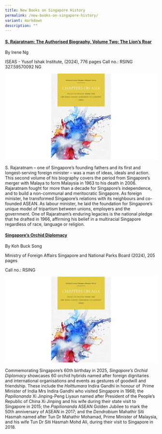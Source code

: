 ```yaml
---
title: New Books on Singapore History
permalink: /new-books-on-singapore-history/
variant: markdown
description: ""
---
```

#### **[S. Rajaratnam: The Authorised Biography, Volume Two: The Lion’s Roar](https://eservice.nlb.gov.sg/redir/itemdetails?bid=300059306)**
By Irene Ng 

ISEAS - Yusof Ishak Institute, (2024), 776 pages
Call no.: RSING 327.59570092 NG 
 
![](/images/Vol%2019%20Issue%204/New%20Books/chaptersonasia4.jpg)

S. Rajaratnam – one of Singapore’s founding fathers and its first and longest-serving foreign minister – was a man of ideas, ideals and action. This second volume of his biography covers the period from Singapore’s merger with Malaya to form Malaysia in 1963 to his death in 2006. Rajaratnam fought for more than a decade for Singapore’s independence, and to build a non-communal and meritocratic Singapore. As foreign minister, he transformed Singapore’s relations with its neighbours and co-founded ASEAN. As labour minister, he laid the foundation for Singapore’s unique model of tripartism between unions, employers and the government. One of Rajaratnam’s enduring legacies is the national pledge that he drafted in 1966, affirming his belief in a multiracial Singapore regardless of race, language or religion.

#### **[Singapore’s Orchid Diplomacy](https://eservice.nlb.gov.sg/redir/itemdetails?bid=3000039725)**
By Koh Buck Song

Ministry of Foreign Affairs Singapore and National Parks Board (2024), 205 pages

Call no.: RSING 


![](/images/Vol%2019%20Issue%204/New%20Books/chaptersonasia4.jpg)

 

Commemorating Singapore’s 60th birthday in 2025, _Singapore’s Orchid Diplomacy_ showcases 60 orchid hybrids named after foreign dignitaries and international organisations and events as gestures of goodwill and friendship. These include the _Holttumara_ Indira Gandhi in honour of  Prime Minister of India Mrs Indira Gandhi who visited Singapore in 1968; the _Papilionanda_ Xi Jinping-Peng Liyaun named after President of the People’s Republic of China Xi Jinping and his wife during their state visit to Singapore in 2015; the _Papilionanda_ ASEAN Golden Jubilee to mark the 50th anniversary of ASEAN in 2017; and the _Dendrobium_ Mahathir Siti Hasmah named after Tun Dr Mahathir Mohamad, Prime Minister of Malaysia, and his wife Tun Dr Siti Hasmah Mohd Ali, during their visit to Singapore in 2018.

